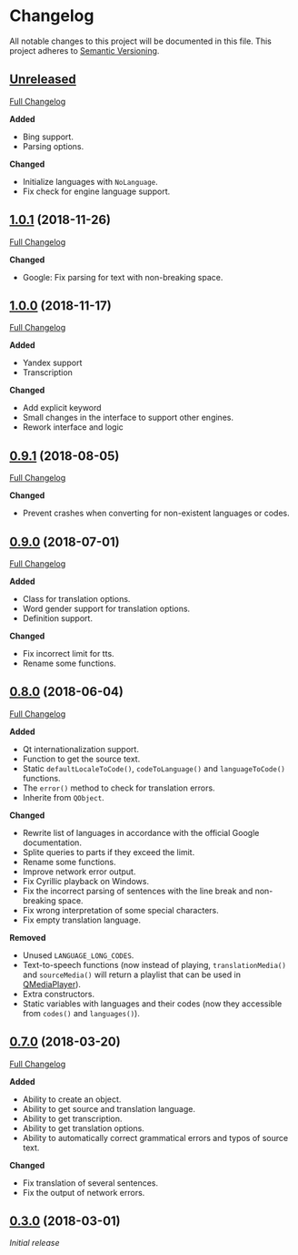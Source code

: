 # Changelog

All notable changes to this project will be documented in this file. This project adheres to [Semantic Versioning](http://semver.org/spec/v2.0.0.html).

## [Unreleased](https://github.com/Shatur95/crow-translate/tree/HEAD)

[Full Changelog](https://github.com/Shatur95/QOnlineTranslator/compare/1.0.1...HEAD)

**Added**

-   Bing support.
-   Parsing options.

**Changed**

-   Initialize languages with `NoLanguage`.
-   Fix check for engine language support.

## [1.0.1](https://github.com/Shatur95/QOnlineTranslator/tree/1.0.1) (2018-11-26)

[Full Changelog](https://github.com/Shatur95/QOnlineTranslator/compare/1.0.0...1.0.1)

**Changed**

-   Google: Fix parsing for text with non-breaking space.

## [1.0.0](https://github.com/Shatur95/QOnlineTranslator/tree/1.0.0) (2018-11-17)

[Full Changelog](https://github.com/Shatur95/QOnlineTranslator/compare/0.9.1...1.0.0)

**Added**

-   Yandex support
-   Transcription

**Changed**

-   Add explicit keyword
-   Small changes in the interface to support other engines.
-   Rework interface and logic

## [0.9.1](https://github.com/Shatur95/QOnlineTranslator/tree/0.9.1) (2018-08-05)

[Full Changelog](https://github.com/Shatur95/QOnlineTranslator/compare/0.9.0...0.9.1)

**Changed**

-   Prevent crashes when converting for non-existent languages or codes.

## [0.9.0](https://github.com/Shatur95/QOnlineTranslator/tree/0.9.0) (2018-07-01)

[Full Changelog](https://github.com/Shatur95/QOnlineTranslator/compare/0.8.0...0.9.0)

**Added**

-   Class for translation options.
-   Word gender support for translation options.
-   Definition support.

**Changed**

-   Fix incorrect limit for tts.
-   Rename some functions.

## [0.8.0](https://github.com/Shatur95/QOnlineTranslator/tree/0.8.0) (2018-06-04)

[Full Changelog](https://github.com/Shatur95/QOnlineTranslator/compare/0.7.0...0.8.0)

**Added**

-   Qt internationalization support.
-   Function to get the source text.
-   Static `defaultLocaleToCode()`, `codeToLanguage()` and `languageToCode()` functions.
-   The `error()` method to check for translation errors.
-   Inherite from `QObject`.

**Changed**

-   Rewrite list of languages in accordance with the official Google documentation.
-   Splite queries to parts if they exceed the limit.
-   Rename some functions.
-   Improve network error output.
-   Fix Cyrillic playback on Windows.
-   Fix the incorrect parsing of sentences with the line break and non-breaking space.
-   Fix wrong interpretation of some special characters.
-   Fix empty translation language.

**Removed**

-   Unused `LANGUAGE_LONG_CODES`.
-   Text-to-speech functions (now instead of playing, `translationMedia()` and `sourceMedia()` will return a playlist that can be used in [QMediaPlayer](https://doc.qt.io/qt-5/qmediaplayer.html "Qt Documentation")).
-   Extra constructors.
-   Static variables with languages and their codes (now they accessible from `codes()` and `languages()`).

## [0.7.0](https://github.com/Shatur95/QOnlineTranslator/tree/0.7.0) (2018-03-20)

[Full Changelog](https://github.com/Shatur95/QOnlineTranslator/compare/0.3.0...0.7.0)

**Added**

-   Ability to create an object.
-   Ability to get source and translation language.
-   Ability to get transcription.
-   Ability to get translation options.
-   Ability to automatically correct grammatical errors and typos of source text.

**Changed**

-   Fix translation of several sentences.
-   Fix the output of network errors.

## [0.3.0](https://github.com/Shatur95/QOnlineTranslator/tree/0.3.0) (2018-03-01)

_Initial release_
